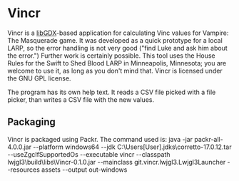 # Vincr

Vincr is a [libGDX](https://libgdx.com/)-based application for calculating Vinc values for Vampire: The Masquerade game. It was developed as a quick prototype for a local LARP, so the error handling is not very good ("find Luke and ask him about the error.") Further work is certainly possible. This tool uses the House Rules for the Swift to Shed Blood LARP in Minneapolis, Minnesota; you are welcome to use it, as long as you don't mind that. Vincr is licensed under the GNU GPL license. 

The program has its own help text. It reads a CSV file picked with a file picker, than writes a CSV file with the new values.

## Packaging
Vincr is packaged using Packr. The command used is:
java -jar packr-all-4.0.0.jar --platform windows64 --jdk C:\Users\[User]\.jdks\corretto-17.0.12.tar --useZgcIfSupportedOs --executable vincr --classpath lwjgl3\build\libs\Vincr-0.1.0.jar --mainclass git.vincr.lwjgl3.Lwjgl3Launcher --resources assets --output out-windows
